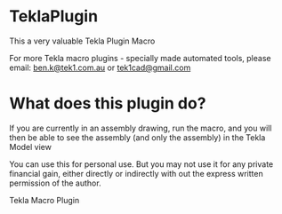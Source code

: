 # TeklaPlugin

This a very valuable Tekla Plugin Macro

For more Tekla macro plugins - specially made automated tools, please email: ben.k@tek1.com.au or tek1cad@gmail.com

# What does this plugin do?

If you are currently in an assembly drawing, run the macro, and you will then be able to see the assembly (and only the assembly) in the Tekla Model view

You can use this for personal use. But you may not use it for any private financial gain, either directly or indirectly with out the express written permission of the author.

Tekla Macro Plugin
